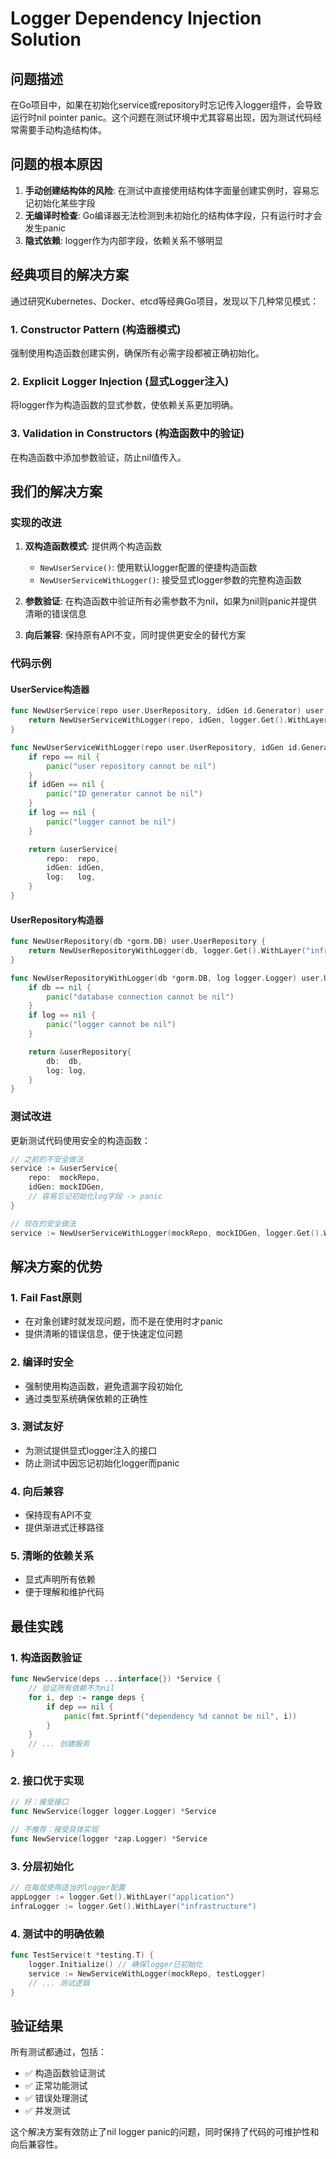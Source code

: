 # Logger Dependency Injection Solution

## 问题描述

在Go项目中，如果在初始化service或repository时忘记传入logger组件，会导致运行时nil pointer panic。这个问题在测试环境中尤其容易出现，因为测试代码经常需要手动构造结构体。

## 问题的根本原因

1. **手动创建结构体的风险**: 在测试中直接使用结构体字面量创建实例时，容易忘记初始化某些字段
2. **无编译时检查**: Go编译器无法检测到未初始化的结构体字段，只有运行时才会发生panic
3. **隐式依赖**: logger作为内部字段，依赖关系不够明显

## 经典项目的解决方案

通过研究Kubernetes、Docker、etcd等经典Go项目，发现以下几种常见模式：

### 1. Constructor Pattern (构造器模式)
强制使用构造函数创建实例，确保所有必需字段都被正确初始化。

### 2. Explicit Logger Injection (显式Logger注入)
将logger作为构造函数的显式参数，使依赖关系更加明确。

### 3. Validation in Constructors (构造函数中的验证)
在构造函数中添加参数验证，防止nil值传入。

## 我们的解决方案

### 实现的改进

1. **双构造函数模式**: 提供两个构造函数
   - `NewUserService()`: 使用默认logger配置的便捷构造函数
   - `NewUserServiceWithLogger()`: 接受显式logger参数的完整构造函数

2. **参数验证**: 在构造函数中验证所有必需参数不为nil，如果为nil则panic并提供清晰的错误信息

3. **向后兼容**: 保持原有API不变，同时提供更安全的替代方案

### 代码示例

#### UserService构造器
```go
func NewUserService(repo user.UserRepository, idGen id.Generator) user.UserService {
    return NewUserServiceWithLogger(repo, idGen, logger.Get().WithLayer("application").WithComponent("user_service"))
}

func NewUserServiceWithLogger(repo user.UserRepository, idGen id.Generator, log logger.Logger) user.UserService {
    if repo == nil {
        panic("user repository cannot be nil")
    }
    if idGen == nil {
        panic("ID generator cannot be nil")
    }
    if log == nil {
        panic("logger cannot be nil")
    }

    return &userService{
        repo:  repo,
        idGen: idGen,
        log:   log,
    }
}
```

#### UserRepository构造器
```go
func NewUserRepository(db *gorm.DB) user.UserRepository {
    return NewUserRepositoryWithLogger(db, logger.Get().WithLayer("infrastructure").WithComponent("user_repository"))
}

func NewUserRepositoryWithLogger(db *gorm.DB, log logger.Logger) user.UserRepository {
    if db == nil {
        panic("database connection cannot be nil")
    }
    if log == nil {
        panic("logger cannot be nil")
    }

    return &userRepository{
        db:  db,
        log: log,
    }
}
```

### 测试改进

更新测试代码使用安全的构造函数：

```go
// 之前的不安全做法
service := &userService{
    repo:  mockRepo,
    idGen: mockIDGen,
    // 容易忘记初始化log字段 -> panic
}

// 现在的安全做法
service := NewUserServiceWithLogger(mockRepo, mockIDGen, logger.Get().WithLayer("application").WithComponent("user_service"))
```

## 解决方案的优势

### 1. **Fail Fast原则**
- 在对象创建时就发现问题，而不是在使用时才panic
- 提供清晰的错误信息，便于快速定位问题

### 2. **编译时安全**
- 强制使用构造函数，避免遗漏字段初始化
- 通过类型系统确保依赖的正确性

### 3. **测试友好**
- 为测试提供显式logger注入的接口
- 防止测试中因忘记初始化logger而panic

### 4. **向后兼容**
- 保持现有API不变
- 提供渐进式迁移路径

### 5. **清晰的依赖关系**
- 显式声明所有依赖
- 便于理解和维护代码

## 最佳实践

### 1. 构造函数验证
```go
func NewService(deps ...interface{}) *Service {
    // 验证所有依赖不为nil
    for i, dep := range deps {
        if dep == nil {
            panic(fmt.Sprintf("dependency %d cannot be nil", i))
        }
    }
    // ... 创建服务
}
```

### 2. 接口优于实现
```go
// 好：接受接口
func NewService(logger logger.Logger) *Service

// 不推荐：接受具体实现
func NewService(logger *zap.Logger) *Service
```

### 3. 分层初始化
```go
// 在每层使用适当的logger配置
appLogger := logger.Get().WithLayer("application")
infraLogger := logger.Get().WithLayer("infrastructure")
```

### 4. 测试中的明确依赖
```go
func TestService(t *testing.T) {
    logger.Initialize() // 确保logger已初始化
    service := NewServiceWithLogger(mockRepo, testLogger)
    // ... 测试逻辑
}
```

## 验证结果

所有测试都通过，包括：
- ✅ 构造函数验证测试
- ✅ 正常功能测试
- ✅ 错误处理测试
- ✅ 并发测试

这个解决方案有效防止了nil logger panic的问题，同时保持了代码的可维护性和向后兼容性。